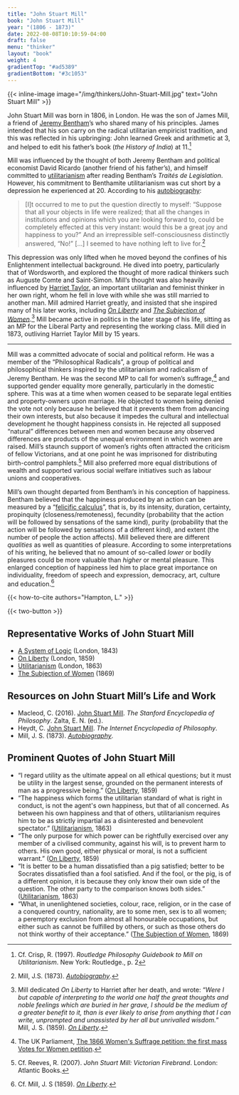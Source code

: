 ```yaml
---
title: "John Stuart Mill"
book: "John Stuart Mill"
year: "(1806 - 1873)"
date: 2022-08-08T10:10:59-04:00
draft: false
menu: "thinker"
layout: "book"
weight: 4
gradientTop: "#ad5389"
gradientBottom: "#3c1053"
---
```


{{< inline-image image="/img/thinkers/John-Stuart-Mill.jpg" text="John Stuart Mill" >}}

John Stuart Mill was born in 1806, in London. He was the son of James Mill, a friend of [Jeremy Bentham](https://docs.google.com/document/d/1Mi_jB3JNfyEv-roBL2Z7iiCV1KXLS2Mza92k1tpuCfk/edit#)’s who shared many of his principles. James intended that his son carry on the radical utilitarian empiricist tradition, and this was reflected in his upbringing: John learned Greek and arithmetic at 3, and helped to edit his father’s book (_the History of India_) at 11.[^1] 

Mill was influenced by the thought of both Jeremy Bentham and political economist David Ricardo (another friend of his father’s), and himself committed to [utilitarianism](/introduction-to-utilitarianism) after reading Bentham’s _Traités de Legislation_. However, his commitment to Benthamite utilitarianism was cut short by a depression he experienced at 20. According to his [autobiography](/books/autobiography-john-stuart-mill/1):

> [I]t occurred to me to put the question directly to myself: “Suppose that all your objects in life were realized; that all the changes in institutions and opinions which you are looking forward to, could be completely effected at this very instant: would this be a great joy and happiness to you?” And an irrepressible self-consciousness distinctly answered, “No!” […] I seemed to have nothing left to live for.[^2]

This depression was only lifted when he moved beyond the confines of his Enlightenment intellectual background. He dived into poetry, particularly that of Wordsworth, and explored the thought of more radical thinkers such as Auguste Comte and Saint-Simon. Mill’s thought was also heavily influenced by [Harriet Taylor](https://docs.google.com/document/d/1Mi_jB3JNfyEv-roBL2Z7iiCV1KXLS2Mza92k1tpuCfk/edit#), an important utilitarian and feminist thinker in her own right, whom he fell in love with while she was still married to another man. Mill admired Harriet greatly, and insisted that she inspired many of his later works, including _[On Liberty](/books/on-liberty-john-stuart-mill/1)_ and _[The Subjection of Women](/books/the-subjection-of-women-john-stuart-mill/1)_.[^3] Mill became active in politics in the later stage of his life, sitting as an MP for the Liberal Party and representing the working class. Mill died in 1873, outliving Harriet Taylor Mill by 15 years.

---

Mill was a committed advocate of social and political reform. He was a member of the “Philosophical Radicals”, a group of political and philosophical thinkers inspired by the utilitarianism and radicalism of Jeremy Bentham. He was the second MP to call for women’s suffrage,[^4] and supported gender equality more generally, particularly in the domestic sphere. This was at a time when women ceased to be separate legal entities and property-owners upon marriage. He objected to women being denied the vote not only because he believed that it prevents them from advancing their own interests, but also because it impedes the cultural and intellectual development he thought happiness consists in. He rejected all supposed “natural” differences between men and women because any observed differences are products of the unequal environment in which women are raised. Mill’s staunch support of women’s rights often attracted the criticism of fellow Victorians, and at one point he was imprisoned for distributing birth-control pamphlets.[^5] Mill also preferred more equal distributions of wealth and supported various social welfare initiatives such as labour unions and cooperatives.

Mill’s own thought departed from Bentham’s in his conception of happiness. Bentham believed that the happiness produced by an action can be measured by a “[felicific calculus](/glossary#hedonic-calculus)”, that is, by its intensity, duration, certainty, propinquity (closeness/remoteness), fecundity (probability that the action will be followed by sensations of the same kind), purity (probability that the action will be followed by sensations of a different kind), and extent (the number of people the action affects). Mill believed there are different _qualities_ as well as quantities of pleasure. According to some interpretations of his writing, he believed that no amount of so-called _lower_ or bodily pleasures could be more valuable than _higher_ or mental pleasure. This enlarged conception of happiness led him to place great importance on individuality, freedom of speech and expression, democracy, art, culture and education.[^6]

{{< how-to-cite authors="Hampton, L." >}}

{{< two-button >}}

## Representative Works of John Stuart Mill

* [A System of Logic](https://www.gutenberg.org/files/27942/27942-pdf.pdf) (London, 1843)
* [On Liberty](/books/on-liberty-john-stuart-mill/1) (London, 1859)
* [Utilitarianism](/books/utilitarianism-john-stuart-mill/1) (London, 1863)
* [The Subjection of Women](/books/the-subjection-of-women-john-stuart-mill/1) (1869)

## Resources on John Stuart Mill’s Life and Work

* Macleod, C. (2016). [John Stuart Mill](https://plato.stanford.edu/entries/mill/). _The Stanford Encyclopedia of Philosophy_. Zalta, E. N. (ed.).
* Heydt, C. [John Stuart Mill](https://plato.stanford.edu/entries/bentham/ ). _The Internet Encyclopedia of Philosophy_.
* Mill, J. S. (1873). _[Autobiography](/books/autobiography-john-stuart-mill/1)_.

## Prominent Quotes of John Stuart Mill

* “I regard utility as the ultimate appeal on all ethical questions; but it must be utility in the largest sense, grounded on the permanent interests of man as a progressive being.” ([On Liberty](/books/on-liberty-john-stuart-mill/1), 1859)
* “The happiness which forms the utilitarian standard of what is right in conduct, is not the agent's own happiness, but that of all concerned. As between his own happiness and that of others, utilitarianism requires him to be as strictly impartial as a disinterested and benevolent spectator.” ([Utilitarianism](/books/utilitarianism-john-stuart-mill/2), 1863)
* “The only purpose for which power can be rightfully exercised over any member of a civilised community, against his will, is to prevent harm to others. His own good, either physical or moral, is not a sufficient warrant.” ([On Liberty](/books/on-liberty-john-stuart-mill/1), 1859)
* “It is better to be a human dissatisfied than a pig satisfied; better to be Socrates dissatisfied than a fool satisfied. And if the fool, or the pig, is of a different opinion, it is because they only know their own side of the question. The other party to the comparison knows both sides.” ([Utilitarianism](/books/utilitarianism-john-stuart-mill/2), 1863)
* “What, in unenlightened societies, colour, race, religion, or in the case of a conquered country, nationality, are to some men, sex is to all women; a peremptory exclusion from almost all honourable occupations, but either such as cannot be fulfilled by others, or such as those others do not think worthy of their acceptance.” ([The Subjection of Women](/books/the-subjection-of-women-john-stuart-mill/4), 1869)

[^1]:
     Cf. Crisp, R. (1997). _Routledge Philosophy Guidebook to Mill on Utilitarianism_. New York: Routledge., p. 2

[^2]:
     Mill, J.S. (1873). _[Autobiography](/books/autobiography-john-stuart-mill/1)_.

[^3]:
     Mill dedicated _On Liberty_ to Harriet after her death, and wrote: “_Were I but capable of interpreting to the world one half the great thoughts and noble feelings which are buried in her grave, I should be the medium of a greater benefit to it, than is ever likely to arise from anything that I can write, unprompted and unassisted by her all but unrivalled wisdom._” Mill, J. S. (1859). _[On Liberty](/books/on-liberty-john-stuart-mill/1)_.

[^4]:
     The UK Parliament, [The 1866 Women's Suffrage petition: the first mass Votes for Women petition](https://www.parliament.uk/about/living-heritage/transformingsociety/electionsvoting/womenvote/parliamentary-collections/1866-suffrage-petition/).

[^5]:
     Cf. Reeves, R. (2007). _John Stuart Mill: Victorian Firebrand_. London: Atlantic Books.

[^6]:
     Cf. Mill, J. S (1859). _[On Liberty](/books/on-liberty-john-stuart-mill/1)_.
